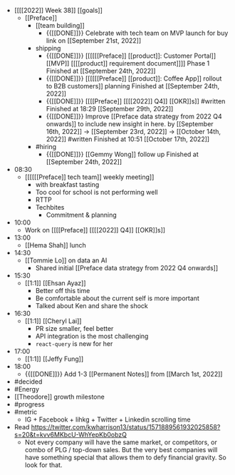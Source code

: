- [[[[2022]] Week 38]] [[goals]]
    - [[Preface]]
        - [[team building]]
            - {{[[DONE]]}}  Celebrate with tech team on MVP launch for buy link on [[September 21st, 2022]]
        - shipping
            - {{[[DONE]]}}  [[[[[[Preface]] [[product]]: Customer Portal]] [[MVP]] [[[[product]] requirement document]]]] Phase 1 Finished at [[September 24th, 2022]]
            - {{[[DONE]]}}  [[[[[[Preface]] [[product]]: Coffee App]] rollout to B2B customers]] planning Finished at [[September 24th, 2022]]
            - {{[[DONE]]}}  [[[[Preface]] [[[[2022]] Q4]] [[OKR]]s]] #written Finished at 18:29 [[September 29th, 2022]]
            - {{[[DONE]]}} Improve [[Preface data strategy from 2022 Q4 onwards]] to include new insight in here. by [[September 16th, 2022]] -> [[September 23rd, 2022]] -> [[October 14th, 2022]] #written Finished at 10:51 [[October 17th, 2022]]
        - #hiring
            - {{[[DONE]]}}  [[Gemmy Wong]] follow up Finished at [[September 24th, 2022]]
- 08:30
    - [[[[[[Preface]] tech team]] weekly meeting]]
        - with breakfast tasting
        - Too cool for school is not performing well
        - RTTP 
        - Techbites
            - Commitment & planning
- 10:00
    - Work on [[[[Preface]] [[[[2022]] Q4]] [[OKR]]s]]
- 13:00
    - [[Hema Shah]] lunch
- 14:30
    - [[Tommie Lo]] on data an AI
        - Shared initial [[Preface data strategy from 2022 Q4 onwards]]
- 15:30
    - [[1:1]] [[Ehsan Ayaz]]
        - Better off this time
        - Be comfortable about the current self is more important
        - Talked about Ken and share the shock
- 16:30
    - [[1:1]] [[Cheryl Lai]]
        - PR size smaller, feel better
        - API integration is the most challenging
        - `react-query` is new for her
- 17:00
    - [[1:1]] [[Jeffy Fung]]
- 18:00
    - {{[[DONE]]}} Add 1-3 [[Permanent Notes]] from [[March 1st, 2022]]
- #decided
- #Energy
- [[Theodore]] growth milestone
- #progress
- #metric
    - IG + Facebook + lihkg + Twitter + Linkedin scrolling time
- Read https://twitter.com/kwharrison13/status/1571889561932025858?s=20&t=kvv6MKbcU-WhYepKb0obzQ
    - Not every company will have the same market, or competitors, or combo of PLG / top-down sales. 
But the very best companies will have something special that allows them to defy financial gravity. So look for that.
